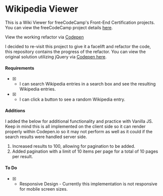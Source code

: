 # Wikipedia Viewer
This is a Wiki Viewer for freeCodeCamp's Front-End Certification projects. You can view the freeCodeCamp project details [here](https://www.freecodecamp.org/challenges/build-a-wikipedia-viewer).

View the working refactor via [Codepen](https://codepen.io/CalebHypes/full/MQEgxb/)

I decided to re-visit this project to give it a facelift and refactor the code, this repository contains the progress of the refactor. You can view the original solution utilizing jQuery via [Codepen here](https://codepen.io/CalebHypes/pen/QgWqzJ).

#### Requirements
- [x] - I can search Wikipedia entries in a search box and see the resulting Wikipedia entries.
- [x] - I can click a button to see a random Wikipedia entry.

#### Additions

I added the below for additional functionality and practice with Vanilla JS. Keep in mind this is all implemented on the client side so it can render properly within Codepen.io so it may not perform as well as it could if the search results were handled server side.

1. Increased results to 100, allowing for pagination to be added.
2. Added pagination with a limit of 10 items per page for a total of 10 pages per result.

#### To Do

- [x] - Responsive Design - Currently this implementation is not responsive for mobile screen sizes.

